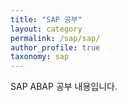 ```yaml
---
title: "SAP 공부"
layout: category
permalink: /sap/sap/
author_profile: true
taxonomy: sap
---
```


SAP ABAP 공부 내용입니다.
